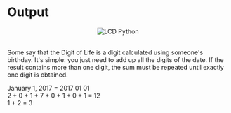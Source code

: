 # Output
<p style="text-align:center"><img width="" height="" src="https://i.ibb.co/2Mj3PQk/oneDigit.png" alt="LCD Python" border="0"></p>
<br>
Some say that the Digit of Life is a digit calculated using someone's birthday. It's simple: you just need to add up all the digits of the date. If the result contains more than one digit, the sum must be repeated until exactly one digit is obtained.


January 1, 2017 = 2017 01 01\
2 + 0 + 1 + 7 + 0 + 1 + 0 + 1 = 12\
1 + 2 = 3


